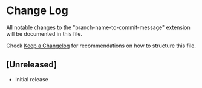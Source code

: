 # Change Log

All notable changes to the "branch-name-to-commit-message" extension will be documented in this file.

Check [Keep a Changelog](http://keepachangelog.com/) for recommendations on how to structure this file.

## [Unreleased]

- Initial release